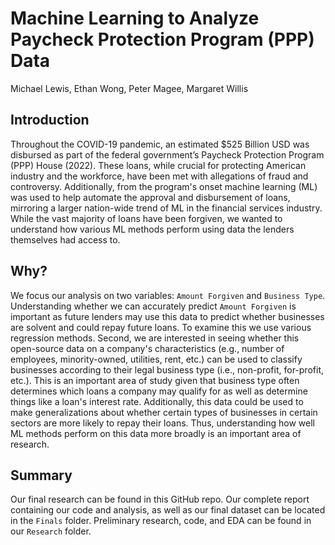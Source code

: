 # Machine Learning to Analyze Paycheck Protection Program (PPP) Data
Michael Lewis, Ethan Wong, Peter Magee, Margaret Willis

## Introduction
Throughout the COVID-19 pandemic, an estimated $525 Billion USD was disbursed as part of the federal government’s Paycheck Protection Program (PPP) House (2022). These loans, while crucial for protecting American industry and the workforce, have been met with allegations of fraud and controversy. Additionally, from the program's onset machine learning (ML) was used to help automate the approval and disbursement of loans, mirroring a larger nation-wide trend of ML in the financial services industry. While the vast majority of loans have been forgiven, we wanted to understand how various ML methods perform using data the lenders themselves had access to. 

## Why? 
We focus our analysis on two variables: `Amount Forgiven` and `Business Type`. Understanding whether we can accurately predict `Amount Forgiven` is important as future lenders may use this data to predict whether businesses are solvent and could repay future loans. To examine this we use various regression methods. Second, we are interested in seeing whether this open-source data on a company's characteristics (e.g., number of employees, minority-owned, utilities, rent, etc.) can be used to classify businesses according to their legal business type (i.e., non-profit, for-profit, etc.). This is an important area of study given that business type often determines which loans a company may qualify for as well as determine things like a loan's interest rate. Additionally, this data could be used to make generalizations about whether certain types of businesses in certain sectors are more likely to repay their loans. Thus, understanding how well ML methods perform on this data more broadly is an important area of research.

## Summary 
Our final research can be found in this GitHub repo. Our complete report containing our code and analysis, as well as our final dataset can be located in the `Finals` folder. Preliminary research, code, and EDA can be found in our `Research` folder. 
